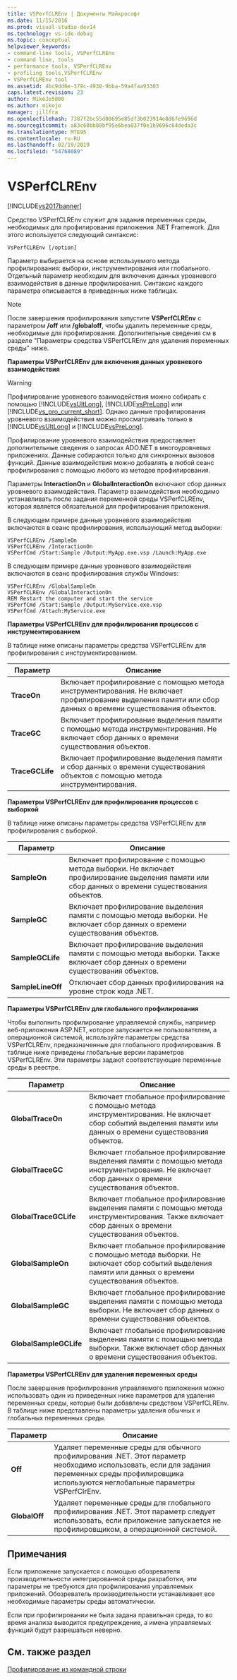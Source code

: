 ```yaml
---
title: VSPerfCLREnv | Документы Майкрософт
ms.date: 11/15/2016
ms.prod: visual-studio-dev14
ms.technology: vs-ide-debug
ms.topic: conceptual
helpviewer_keywords:
- command-line tools, VSPerfCLREnv
- command line, tools
- performance tools, VSPerfCLREnv
- profiling tools,VSPerfCLREnv
- VSPerfCLREnv tool
ms.assetid: 4bc9dd6e-379c-4930-9bba-59a4faa93303
caps.latest.revision: 23
author: MikeJo5000
ms.author: mikejo
manager: jillfra
ms.openlocfilehash: 7387f2bc55d00695e85df3b023914e8d6fe9696d
ms.sourcegitcommit: a83c60bb00bf95e6bea037f0e1b9696c64deda3c
ms.translationtype: MTE95
ms.contentlocale: ru-RU
ms.lasthandoff: 02/19/2019
ms.locfileid: "54768089"
---
```

# <a name="vsperfclrenv"></a>VSPerfCLREnv
[!INCLUDE[vs2017banner](../includes/vs2017banner.md)]

Средство VSPerfCLREnv служит для задания переменных среды, необходимых для профилирования приложения .NET Framework. Для этого используется следующий синтаксис:  
  
```  
VsPerfCLREnv [/option]  
```  
  
 Параметр выбирается на основе используемого метода профилирования: выборки, инструментирования или глобального. Отдельный параметр необходим для включения данных уровневого взаимодействия в данные профилирования. Синтаксис каждого параметра описывается в приведенных ниже таблицах.  
  
> [!NOTE]
>  После завершения профилирования запустите **VSPerfCLREnv** с параметром **/off** или **/globaloff**, чтобы удалить переменные среды, необходимые для профилирования. Дополнительные сведения см в разделе "Параметры средства VSPerfCLREnv для удаления переменных среды" ниже.  
  
 **Параметры VSPerfCLREnv для включения данных уровневого взаимодействия**  
  
> [!WARNING]
>  Профилирование уровневого взаимодействия можно собирать с помощью [!INCLUDE[vsUltLong](../includes/vsultlong-md.md)], [!INCLUDE[vsPreLong](../includes/vsprelong-md.md)] или [!INCLUDE[vs_pro_current_short](../includes/vs-pro-current-short-md.md)]. Однако данные профилирования уровневого взаимодействия можно просматривать только в [!INCLUDE[vsUltLong](../includes/vsultlong-md.md)] и [!INCLUDE[vsPreLong](../includes/vsprelong-md.md)].  
  
 Профилирование уровневого взаимодействия предоставляет дополнительные сведения о запросах ADO.NET в многоуровневых приложениях. Данные собираются только для синхронных вызовов функций. Данные взаимодействия можно добавлять в любой сеанс профилирования с помощью любого из методов профилирования.  
  
 Параметры **InteractionOn** и **GlobalInteractionOn** включают сбор данных уровневого взаимодействия. Параметр взаимодействия необходимо устанавливать после задания переменной среды VSPerfCLREnv, которая является обязательной для профилирования приложения.  
  
 В следующем примере данные уровневого взаимодействия включаются в сеанс профилирования, использующий метод выборки:  
  
```  
VSPerfCLREnv /SampleOn  
VSPerfCLREnv /InteractionOn  
VSPerfCmd /Start:Sample /Output:MyApp.exe.vsp /Launch:MyApp.exe  
```  
  
 В следующем примере данные уровневого взаимодействия включаются в сеанс профилирования службы Windows:  
  
```  
VSPerfCLREnv /GlobalSampleOn  
VSPerfCLREnv /GlobalInteractionOn  
REM Restart the computer and start the service  
VSPerfCmd /Start:Sample /Output:MyService.exe.vsp   
VSPerfCmd /Attach:MyService.exe  
```  
  
 **Параметры VSPerfCLREnv для профилирования процессов с инструментированием**  
  
 В таблице ниже описаны параметры средства VSPerfCLREnv для профилирования с инструментированием.  
  
|Параметр|Описание|  
|------------|-----------------|  
|**TraceOn**|Включает профилирование с помощью метода инструментирования. Не включает профилирование выделения памяти или сбор данных о времени существования объектов.|  
|**TraceGC**|Включает профилирование выделения памяти с помощью метода инструментирования. Не включает сбор данных о времени существования объектов.|  
|**TraceGCLife**|Включает профилирование выделения памяти и сбор данных о времени существования объектов с помощью метода инструментирования.|  
  
 **Параметры VSPerfCLREnv для профилирования процессов с выборкой**  
  
 В таблице ниже описаны параметры средства VSPerfCLREnv для профилирования с выборкой.  
  
|Параметр|Описание|  
|------------|-----------------|  
|**SampleOn**|Включает профилирование с помощью метода выборки. Не включает профилирование выделения памяти или сбор данных о времени существования объектов.|  
|**SampleGC**|Включает профилирование выделения памяти с помощью метода выборки. Не включает сбор данных о времени существования объектов.|  
|**SampleGCLife**|Включает профилирование выделения памяти с помощью метода выборки. Также включает сбор данных о времени существования объектов.|  
|**SampleLineOff**|Отключает сбор данных профилирования на уровне строк кода .NET.|  
  
 **Параметры VSPerfCLREnv для глобального профилирования**  
  
 Чтобы выполнить профилирование управляемой службы, например веб-приложения ASP.NET, которое запускается не пользователем, а операционной системой, используйте параметры средства VSPerfCLREnv, предназначенные для глобального профилирования. В таблице ниже приведены глобальные версии параметров VSPerfCLREnv. Эти параметры задают соответствующие переменные среды в реестре.  
  
|Параметр|Описание|  
|------------|-----------------|  
|**GlobalTraceOn**|Включает глобальное профилирование с помощью метода инструментирования. Не включает сбор событий выделения памяти или данных о времени существования объектов.|  
|**GlobalTraceGC**|Включает глобальное профилирование выделения памяти с помощью метода инструментирования. Не включает сбор данных о времени существования объектов.|  
|**GlobalTraceGCLife**|Включает глобальное профилирование выделения памяти с помощью метода инструментирования. Также включает сбор данных о времени существования объектов.|  
|**GlobalSampleOn**|Включает глобальное профилирование с помощью метода выборки. Не включает сбор событий выделения памяти или данных о времени существования объектов.|  
|**GlobalSampleGC**|Включает глобальное профилирование выделения памяти с помощью метода выборки. Не включает сбор данных о времени существования объектов.|  
|**GlobalSampleGCLife**|Включает глобальное профилирование выделения памяти с помощью метода выборки. Также включает сбор данных о времени существования объектов.|  
  
 **Параметры VSPerfCLREnv для удаления переменных среды**  
  
 После завершения профилирования управляемого приложения можно использовать один из приведенных ниже параметров для удаления переменных среды, которые были добавлены средством VSPerfCLREnv. В таблице ниже представлены параметры удаления обычных и глобальных переменных среды.  
  
|Параметр|Описание|  
|------------|-----------------|  
|**Off**|Удаляет переменные среды для обычного профилирования .NET. Этот параметр необходимо использовать, если для задания переменных среды профилировщика используются неглобальные параметры VSPerfClrEnv.|  
|**GlobalOff**|Удаляет переменные среды для глобального профилирования .NET. Этот параметр следует использовать, если приложение запускается не профилировщиком, а операционной системой.|  
  
## <a name="remarks"></a>Примечания  
 Если приложение запускается с помощью обозревателя производительности интегрированной среды разработки, эти параметры не требуются для профилирования управляемых приложений. Обозреватель производительности устанавливает все необходимые параметры среды автоматически.  
  
 Если при профилировании не была задана правильная среда, то во время анализа выводится предупреждение, а имена управляемых функций будут разрешаться неверно.  
  
## <a name="see-also"></a>См. также раздел  
 [Профилирование из командной строки](../profiling/using-the-profiling-tools-from-the-command-line.md)
